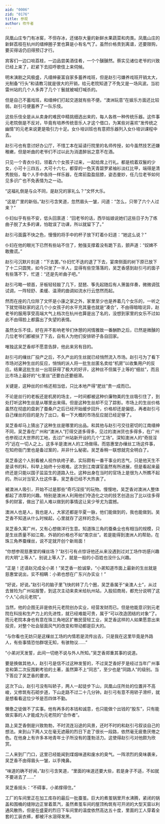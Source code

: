 ```yaml
---
aid: "0006"
zid: "0176"
title: 参观
author: 吹牛者
---
```


凤凰山庄专门有冰窖，不但存冰，还储存大量的新鲜水果蔬菜和肉类。凤凰山庄的新鲜荔枝在杭州的缙绅圈子里也算是小有名气了。虽然价格贵到离谱，还要限购，要买得话仍旧得预订才行。

宾客们一边口啖荔枝，一边品尝美酒佳肴，一个个醺醺然。蔡实见诸位老爷的兴致已经上来了，赶紧下去招呼歌伎上来伺候。

明末演剧之风极盛，凡缙绅豪富自家多蓄养戏班，但是赵引弓嫌养戏班开销太大，光制备“行头”和请教习就是很大的开销，给元老院知道了不免又是一场风波。当初雷州站的几个人多弄了几个丫鬟就被喊打喊杀的。

但是自己不蓄戏班，和缙绅们打起交道就有些不便。“澳洲玩意”在娱乐方面还比较弱。赵引弓便蓄养了一队乐伎。

这些乐伎全是从从卖身的难民中精挑细选出来的，每人各练一种传统乐器。这件事元老院倒是不反对，毕竟有培养传统音乐人才这个借口，为某些对喜欢“发传统之幽情”的元老来说更是吸引力十足。女仆培训班也有意把乐器列入女仆培训课程中去。

赵引弓也有意讨好办公厅，不惜工本在延请行院里的名师传授，如今虽然技艺还嫌稚嫩，但是听曲的老爷们不过以此为消遣醉翁之意不在酒。

只见一个青衣仆妇，领着六个女孩子过来，一起给席上行礼。都是梳着双鬟的少女，小可十三四五，大可十六七，都穿的一色天青碧罗紧袖衫淡红比甲，端得是清秀脱俗，每个人手中各持一样乐器，在席前盈盈屈膝，姿态曼妙，任几位老爷如何见多识广也不免表情为之一动。

“这福礼倒是与众不同，是赵兄的家礼么？”文怀大乐。

“这是广里的新俗。”赵引弓含笑道，忽然眉头一皱，问道：“怎么，只带了六个人过来？”

仆妇似乎有些不安，低头回禀道：“回老爷的话，西华姑娘说她们这些日子为了练曲子脱了太多的课，怕耽误了功课，所以就留下了。”

赵引弓面露不快之色，慢慢的将手中的杯子放下盯着仆妇道：“她这么说？”

仆妇在他的眼光下已然有些站不住了，勉强支撑着没有跪下去，颤声道：“奴婢不敢撒谎。”

赵引弓沉默片刻道：“下去罢。”仆妇忙不迭的退了下去，宴席侧面的树下原已放下了十二只圆凳，如今只坐了一半人，显得有些空落落的，吴芝香感到赵引弓的面子有些落不下，忙道：“还是先听曲子吧。”

赵引弓略一顿首，牙板轻轻敲了几下，琵琶、筝先起随后有人箫笛伴奏，微微调弦试调，一阵轻舒、柔缓、温滑的曲调如流水行云悠然而起。

然而在座的几位除了文怀是小康之家之外，家里至少也是养着几个女乐的，一听之下就觉得赵家的这几个小女孩子的水平充其量也就是“凑合”，不由得暗暗诧异，赵老爷的服用享受高端大气上档次在杭州也算是出了名的，没想到家里的女乐不过如此不由得脸上都露出了失望的表情。

虽然女乐不佳，好在并不影响老爷们休憩的闲情雅致一番酬酢之后，已然是微醺的几位老爷们都被扶了下去，自有人为他们安排轿子各自回家。

唯独这吴芝香却不愿意告辞，他此来另有目的。

赵引弓的缫丝厂投产之后，不久产出的生丝就已经悄然流入市场。赵引弓为了看下市场对这种生丝的反应，悄悄的派人将一批生丝匿名卖给“机房”以收集用户的反应。结果这批生丝一出现获得了极大的好评，这种丝不但属于上等的“细丝”，而且比市场上最好的“七里丝”还要白还要细滑。

关键是，这种丝的价格还相当低，只比本地产得“肥丝”贵一成而已。

不论是丝行的老板还是机房的场主，一时间都被这种价廉物美的生丝吸引住了，到处打听这种生丝是从哪里出来得。但是这种生丝却不见了踪影。市场上的生丝价格虽然在彻底的盘剥了蚕桑户之后已经开始缓步回升，价格却还是偏低，再者赵引弓自己缫丝的目的是为了出口，看一下大概的市场反应就已经足够了。

吴芝香却马上猜出了这种生丝是哪里的出品。和其他与赵引弓交往密切的江南缙绅不同，吴芝香在广州和“澳洲人”打得交道多得多，见过的澳洲货也多得多，在广州也参观过大世界的工地，去过广州站新开设的几个“工场”。深知澳洲人的“奇技淫巧”远在一切人之上。这多半是澳洲人的工场做得。而慈惠堂办缫丝工场这件事，在知府衙门里也是备过案的，并非什么秘密。吴芝香稍一联想就完全明白了。

吴芝香这个人别看被人视作纨绔子弟，实际颇有一番干事业的志气，只是他天生不是读书的料，科举上始终十分艰难。这次到江南谋官虽然有所进展，但是看起来最终还是只能以国子监监生的道路入仕。这种出身在当时的官场上是很为人所瞧不起的。所以对当官入仕这件事，吴芝香已经不大热衷了。

被澳洲人吸引，开始不过是那些“奇巧淫技”的玩物。慢慢地，吴芝香对澳洲人整体都起了浓厚的兴趣。特别是澳洲人利用他们夺造化之功的技艺创造出了比以往多得多的财富，做出了前人难以做到的事情这让吴少爷尤为震撼。

澳洲人也是人，我也是人，大家还都是华夏一脉，他们能做到的，我也能做到。吴芝香不知道从什么时候起，心里就存了这样的念头。

吴芝香久寓广州，又有心想做洋行生意。知道珠三角的蚕桑业也有相当的规模，只是生丝质量不如江南，外销的价格也不如“南京丝”。若是能得到澳洲人的帮助，在珠三角养蚕缫丝，说不定就开创个新局面！

“你想参观慈惠堂的缫丝场？”赵引弓有点惊讶他还从来没遇到过对工场作坊感兴趣的大明“上等人”，别说上等人了，就是一般的小百姓也没什么兴趣。

“正是！还请赵兄成全小弟！”吴芝香一脸诚挚，“小弟知道市面上最新的生丝就是慈惠堂说出，实不相瞒：小弟也想在广东兴办实业！”

“好说，好说。”赵引弓的脑子里飞快的转了几个圈，吴芝香属于“亲澳人士”，从过去冒险为广州站报警，到这次主动来卖米给杭州站，入股招商局，都充分说明了这个人“心向元老院”。

当然，他的企图无非是依托元老院创办实业，经营发财而已。但是他能意识到元老院在科技和生产力上的先进性，就已经难能可贵，属于“可以改造团结的对象”了。而元老院本身也有意在珠三角地区扩散民营轻工业，吴芝香这样的人如果愿意出来投资，对整个社会层面风气的改变和带动都是巨大的。

“与你看也无妨只是这缫丝工场的内情若是流传出去，只是我在这里毕竟是外路人，有些事情恐怕群氓无知，有骇物议……”

“小弟对天发誓，此间一切绝不说与外人所知。”吴芝香郑重其事的说道。

要是换做其他人，赵引弓是信不过这种发誓的，不过吴芝香好歹是经过当年广州事变和第二次反围剿考验的土著，虽然算不上“同志”，至少也是“同路人”的级别。当下答应了吴芝香的要求。

这次下山，赵引弓没有叫轿子，两人一起徒步下山，凤凰山庄所处的位置并不高峻，又修筑有石砌步道，下山走路不过二十几分钟。赵引弓有意不用轿子滑杆，就是想看看这位少爷是否四体不勤。

懒惫之徒做不了实事。他有再多的本钱和诚意，也只能做个出钱的“股东”，只有能做实事的人才能成为元老院的“合作者”。

路上吴芝香倒是兴致勃勃，不时流连沿途的风景，还时不时的和赵引弓叙谈自己的想法。来到山下两人又在毫无遮蔽的烈日下走了很长一段路，依然毫无疲惫厌倦之色。在他身上有许多本地青年士子所没有的蓬勃活力。这使得赵引弓对他颇为欣赏。

二人来到厂门口，这里已经能闻到煤烟味道和废水的臭气。一阵浓烈的臭味袭来，吴芝香不由得眉头一皱，以手掩鼻。

“味道的确不好闻，”赵引弓含笑道，“里面的味道还要大些，若是身子不适，不如就不要进去了……”

吴芝香摇头：“不碍事，小弟撑得住。”

工厂的车间里正在加工库存的最后一批蚕茧。巨大的煮茧锅里开水沸腾，紧闭的锅盖和围桶的缝隙边正冒着蒸汽，虽然煮茧车间的屋顶构筑有可开闭的大型天窗以利通风散热，但是在盛夏的烈日下车间里的温度依然高达五十度，里面的工人穿着全套的工装衣裤，都被汗水洇得发黑。
